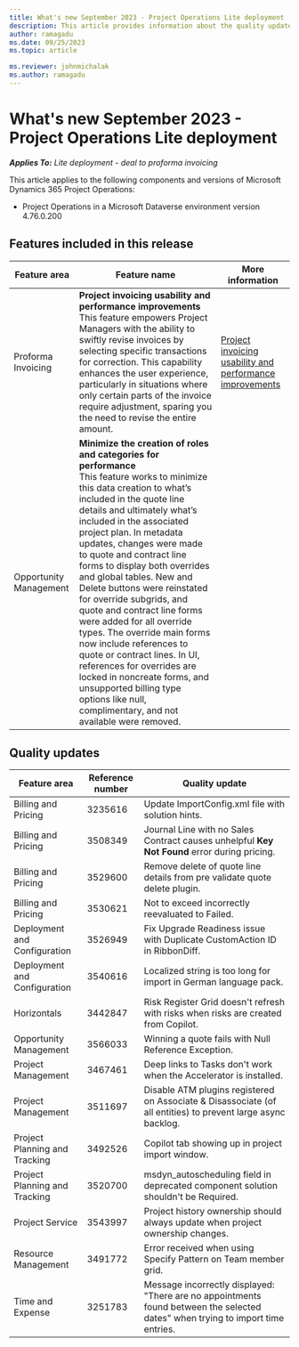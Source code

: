 ```yaml
---
title: What's new September 2023 - Project Operations Lite deployment
description: This article provides information about the quality updates that are available in the September 2023 release of Microsoft Dynamics 365 Project Operations Lite deployment.
author: ramagadu
ms.date: 09/25/2023
ms.topic: article

ms.reviewer: johnmichalak 
ms.author: ramagadu
---
```


# What's new September 2023 - Project Operations Lite deployment

_**Applies To:** Lite deployment - deal to proforma invoicing_

This article applies to the following components and versions of Microsoft Dynamics 365 Project Operations:

- Project Operations in a Microsoft Dataverse environment version 4.76.0.200

## Features included in this release

| Feature area | Feature name | More information |
| --- | --- | --- |
|Proforma Invoicing| **Project invoicing usability and performance improvements**</br>This feature empowers Project Managers with the ability to swiftly revise invoices by selecting specific transactions for correction. This capability enhances the user experience, particularly in situations where only certain parts of the invoice require adjustment, sparing you the need to revise the entire amount.| [Project invoicing usability and performance improvements](/dynamics365/project-operations/proforma-invoicing/revise-project-invoices) |
|Opportunity Management| **Minimize the creation of roles and categories for performance**</br>This feature works to minimize this data creation to what’s included in the quote line details and ultimately what’s included in the associated project plan. In metadata updates, changes were made to quote and contract line forms to display both overrides and global tables. New and Delete buttons were reinstated for override subgrids, and quote and contract line forms were added for all override types. The override main forms now include references to quote or contract lines. In UI, references for overrides are locked in noncreate forms, and unsupported billing type options like null, complimentary, and not available were removed.| |

## Quality updates

| Feature area | Reference number | Quality update |
| --- | --- | --- |
|Billing and Pricing|3235616|Update ImportConfig.xml file with solution hints.|
|Billing and Pricing|3508349|Journal Line with no Sales Contract causes unhelpful **Key Not Found** error during pricing.|
|Billing and Pricing|3529600|Remove delete of quote line details from pre validate quote delete plugin.|
|Billing and Pricing|3530621|Not to exceed incorrectly reevaluated to Failed.|
|Deployment and Configuration|3526949|Fix Upgrade Readiness issue with Duplicate CustomAction ID in RibbonDiff.|
|Deployment and Configuration|3540616|Localized string is too long for import in German language pack.|
|Horizontals|3442847|Risk Register Grid doesn't refresh with risks when risks are created from Copilot.|
|Opportunity Management|3566033|Winning a quote fails with Null Reference Exception.|
|Project Management|3467461|Deep links to Tasks don't work when the Accelerator is installed.|
|Project Management|3511697|Disable ATM plugins registered on Associate & Disassociate (of all entities) to prevent large async backlog.|
|Project Planning and Tracking|3492526|Copilot tab showing up in project import window.|
|Project Planning and Tracking|3520700|msdyn_autoscheduling field in deprecated component solution shouldn't be Required.|
|Project Service|3543997|Project history ownership should always update when project ownership changes.|
|Resource Management|3491772|Error received when using Specify Pattern on Team member grid.|
|Time and Expense|3251783|Message incorrectly displayed: "There are no appointments found between the selected dates" when trying to import time entries.|

